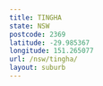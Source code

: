 ```yaml
---
title: TINGHA
state: NSW
postcode: 2369
latitude: -29.985367
longitude: 151.265077
url: /nsw/tingha/
layout: suburb
---
```

